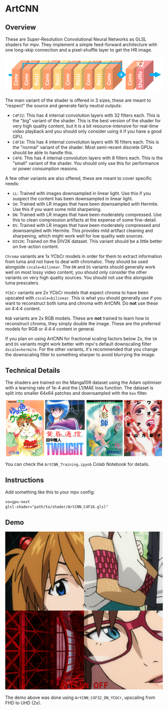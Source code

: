 # ArtCNN

## Overview
These are Super-Resolution Convolutional Neural Networks as GLSL shaders for mpv. They implement a simple feed-forward architecture with one long-skip connection and a pixel-shuffle layer to get the HR image.

![Model Architecture](./Images/model_architecture.png "Model Architecture")

The main variant of the shader is offered in 3 sizes, these are meant to "respect" the source and generate fairly neutral outputs:
- `C4F32`: This has 4 internal convolution layers with 32 filters each. This is the "big" variant of the shader. This is the best version of the shader for very high quality content, but it is a bit resource-intensive for real-time video playback and you should only consider using it if you have a good GPU.
- `C4F16`: This has 4 internal convolution layers with 16 filters each. This is the "normal" variant of the shader. Most semi-recent discrete GPUs should be able to handle this.
- `C4F8`: This has 4 internal convolution layers with 8 filters each. This is the "small" variant of the shader. You should only use this for performance or power consumption reasons.

A few other variants are also offered, these are meant to cover specific needs:
- `LL`: Trained with images downsampled in linear light. Use this if you suspect the content has been downsampled in linear light.
- `SH`: Trained with LR images that have been downsampled with Hermite. Use this if you want some mild sharpening.
- `DN`: Trained with LR images that have been moderately compressed. Use this to clean compression artifacts at the expense of some fine-detail.
- `DS`: Trained with LR images that have been moderately compressed and downsampled with Hermite. This provides mild artifact cleaning and sharpening, which might work well for low quality web sources.
- `DIV2K`: Trained on the DIV2K dataset. This variant should be a little better on live-action content.

`Chroma` variants are 1x YCbCr models in order for them to extract information from luma and not have to deal with chromaloc. They should be used alongside `cscale=bilinear`. The `DN` and `DS` variants should generally work well on most lossy video content, you should only consider the other variants on very high quality sources. You should not use this alongside luma prescalers.

`YCbCr` variants are 2x YCbCr models that expect chroma to have been upscaled with `cscale=bilinear`. This is what you should generally use if you want to reconstruct both luma and chroma with ArtCNN. Do **not** use these on 4:4:4 content.

`RGB` variants are 2x RGB models. These are **not** trained to learn how to reconstruct chroma, they simply double the image. These are the preferred models for RGB or 4:4:4 content in general.

If you plan on using ArtCNN for fractional scaling factors below 2x, the `SH` and `DS` variants might work better with mpv's default downscaling filter `dscale=hermite`. For the other variants, it's recommended that you change the downscaling filter to something sharper to avoid blurrying the image.

## Technical Details
The shaders are trained on the Manga109 dataset using the Adam optimiser with a learning rate of 1e-4 and the L1/MAE loss function. The dataset is split into smaller 64x64 patches and downsampled with the `box` filter.

![Manga109](./Images/manga109.png "Manga109")

You can check the `ArtCNN_Training.ipynb` Colab Notebook for details.

## Instructions
Add something like this to your mpv config:
```
vo=gpu-next
glsl-shader="path/to/shader/ArtCNN_C4F16.glsl"
```

## Demo
![Example](./Images/example.webp "Example")

The demo above was done using `ArtCNN_C4F32_DN_YCbCr`, upscaling from FHD to UHD (2x).
